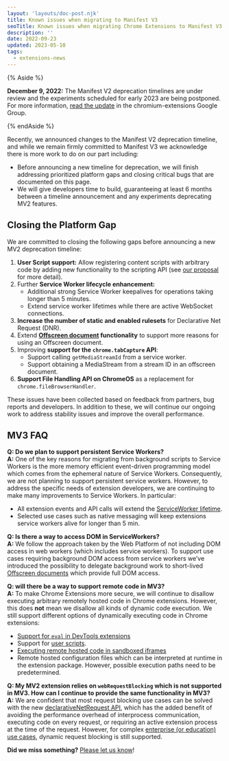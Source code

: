 ```yaml
---
layout: 'layouts/doc-post.njk'
title: Known issues when migrating to Manifest V3
seoTitle: Known issues when migrating Chrome Extensions to Manifest V3
description: ''
date: 2022-09-23
updated: 2023-05-10
tags:
  - extensions-news
---
```


{% Aside %}

**December 9, 2022:** The Manifest V2 deprecation timelines are under review and the experiments scheduled for early 2023 are being postponed. For more information, [read the update](https://groups.google.com/u/1/a/chromium.org/g/chromium-extensions/c/zQ77HkGmK9E) in the chromium-extensions Google Group.

{% endAside %}

Recently, we announced changes to the Manifest V2 deprecation timeline, and while we remain firmly committed to Manifest V3 we acknowledge there is more work to do on our part including: 

*   Before announcing a new timeline for deprecation, we will finish addressing prioritized platform gaps and closing critical bugs that are documented on this page.
*   We will give developers time to build, guaranteeing at least 6 months between a timeline announcement and any experiments deprecating MV2 features.

## Closing the Platform Gap

We are committed to closing the following gaps before announcing a new MV2 deprecation timeline:

1. **User Script support:** Allow registering content scripts with arbitrary code by adding new functionality to the scripting API (see [our proposal](https://github.com/w3c/webextensions/blob/main/proposals/user-scripts-api.md) for more detail).
1. Further **Service Worker lifecycle enhancement:** 
    * Additional strong Service Worker keepalives for operations taking longer than 5 minutes.
    * Extend service worker lifetimes while there are active WebSocket connections.
1. **Increase the number of static and enabled rulesets** for Declarative Net Request (DNR).
1. Extend **[Offscreen document](/docs/extensions/reference/offscreen/) functionality** to support more reasons for using an Offscreen document.
1. Improving **support for the `chrome.tabCapture` API**:
    * Support calling `getMediaStreamId` from a service worker.
    * Support obtaining a MediaStream from a stream ID in an offscreen document.
1. **Support File Handling API on ChromeOS** as a replacement for `chrome.fileBrowserHandler`.

These issues have been collected based on feedback from partners, bug reports and developers. In addition to these, we will continue our ongoing work to address stability issues and improve the overall performance. 

## MV3 FAQ 

**Q: Do we plan to support persistent Service Workers?**\
**A:** One of the key reasons for migrating from background scripts to Service Workers is the more memory efficient event-driven programming model which comes from the ephemeral nature of Service Workers. Consequently, we are not planning to support persistent service workers. However, to address the specific needs of extension developers, we are continuing to make many improvements to Service Workers. In particular:

* All extension events and API calls will extend the [ServiceWorker lifetime](/docs/extensions/mv3/service_workers/service-worker-lifecycle/). 
* Selected use cases such as native messaging will keep extensions service workers alive for longer than 5 min. 

**Q: Is there a way to access DOM in ServiceWorkers?**\
**A:** We follow the approach taken by the Web Platform of not including DOM access in web workers (which includes service workers). To support use cases requiring background DOM access from service workers we’ve introduced the possibility to delegate background work to short-lived [Offscreen documents](/docs/extensions/reference/offscreen/) which provide full DOM access.

**Q: will there be a way to support remote code in MV3?**\
**A:** To make Chrome Extensions more secure, we will continue to disallow executing arbitrary remotely hosted code in Chrome extensions. However, this does **not** mean we disallow all kinds of dynamic code execution. We still support different options of dynamically executing code in Chrome extensions:

* [Support for `eval` in DevTools extensions](/docs/extensions/reference/devtools_inspectedWindow/#method-eval) 
* Support for [user scripts](https://github.com/w3c/webextensions/blob/main/proposals/user-scripts-api.md).
* [Executing remote hosted code in sandboxed iframes](/docs/extensions/mv3/sandboxingEval/) 
* Remote hosted configuration files which can be interpreted at runtime in the extension package. However, possible execution paths need to be predetermined. 

**Q: My MV2 extension relies on `webRequestBlocking` which is not supported in MV3. How can I continue to provide the same functionality in MV3?**\
**A:** We are confident that most request blocking use cases can be solved with the new [declarativeNetRequest API](/docs/extensions/reference/declarativeNetRequest/), which has the added benefit of avoiding the performance overhead of interprocess communication, executing code on every request, or requiring an active extension process at the time of the request. However, for complex [enterprise (or education) use cases](https://support.google.com/chrome/a/answer/9296680?hl=en), dynamic request blocking is still supported.

**Did we miss something?** [Please let us know](https://groups.google.com/a/chromium.org/g/chromium-extensions)!
